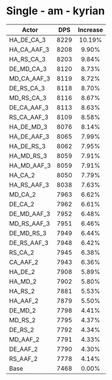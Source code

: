# Single - am - kyrian
| Actor | DPS | Increase |
|---|:---:|:---:|
|HA_DE_CA_3|8229|10.19%|
|HA_CA_AAF_3|8208|9.90%|
|HA_RS_CA_3|8203|9.84%|
|DE_MD_CA_3|8120|8.73%|
|MD_CA_AAF_3|8119|8.72%|
|DE_RS_CA_3|8118|8.70%|
|MD_RS_CA_3|8116|8.67%|
|DE_CA_AAF_3|8113|8.63%|
|RS_CA_AAF_3|8109|8.58%|
|HA_DE_MD_3|8076|8.14%|
|HA_DE_AAF_3|8065|7.99%|
|HA_DE_RS_3|8062|7.95%|
|HA_MD_RS_3|8059|7.91%|
|HA_MD_AAF_3|8059|7.91%|
|HA_CA_2|8050|7.79%|
|HA_RS_AAF_3|8038|7.63%|
|MD_CA_2|7963|6.62%|
|DE_CA_2|7962|6.61%|
|DE_MD_AAF_3|7952|6.48%|
|MD_RS_AAF_3|7951|6.46%|
|DE_MD_RS_3|7949|6.44%|
|DE_RS_AAF_3|7948|6.42%|
|RS_CA_2|7945|6.38%|
|CA_AAF_2|7943|6.36%|
|HA_DE_2|7908|5.89%|
|HA_MD_2|7902|5.80%|
|HA_RS_2|7881|5.53%|
|HA_AAF_2|7879|5.50%|
|DE_MD_2|7798|4.41%|
|MD_RS_2|7795|4.37%|
|DE_RS_2|7792|4.34%|
|MD_AAF_2|7791|4.33%|
|DE_AAF_2|7790|4.30%|
|RS_AAF_2|7778|4.14%|
|Base|7468|0.00%|
